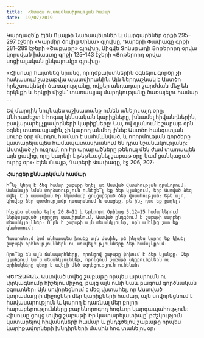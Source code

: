 ```yaml
---
title:  Հետագա ուսումնասիրության համար
date:  19/07/2019
---
```


Կարդացե՛ք Էլեն Ուայթի Նահապետներ և մարգարեներ գրքի 295–297 էջերի «Կարմիր ծովից Սինա» գլուխը, Դարերի Փափագը գրքի 281–289 էջերի «Շաբաթը» գլուխը, Սիգվե Տոնսթադի Յոթերորդ օրվա կորսված իմաստը գրքի 125–143 էջերի «Յոթերորդ օրվա սոցիալական ընկալումը» գլուխը։

«Հիսուսը հայտնեց նրանց, որ դժբախտներին օգնելու գործը չի հակասում շաբաթվա պատվիրանին: Այն ներդաշնակ է Աստծո հրեշտակների ծառայությանը, ովքեր անդադար շարժման մեջ են երկնքի և երկրի միջև` տառապյալ մարդկությանը ծառայելու համար …

Եվ մարդիկ նույնպես աշխատանք ունեն անելու այդ օրը: Անհրաժեշտ է հոգալ կենսական կարիքները, խնամել հիվանդներին, բավարարել չքավորների կարիքները: Նա, ով զլանում է շաբաթ օրն օգնել տառապյալին, չի կարող անմեղ լինել: Աստծո հանգստյան սուրբ օրը մարդու համար է սահմանված, և ողորմության գործերը կատարելապես համապատասխանում են դրա նշանակությանը: Աստված չի ուզում, որ Իր արարածները թեկուզ մեկ ժամ տառապեն այն ցավից, որը կարելի է թեթևացնել շաբաթ օրը կամ ցանկացած ուրիշ օր»։ Էլեն Ուայթ, Դարերի Փափագը, էջ 206, 207։

**Հարցեր քննարկման համար**

`Ի՞նչ կերպ է ձեզ համար շաբաթը եղել առ Աստված վստահության դրսևորում։ Մանանայի նման փորձառություն ունեցե՞լ եք ձեր կյանքում, երբ Աստված ձեզ տվել է ի պատասխան Իր նկատմամբ ցուցաբերած ձեր վստահության։ Եթե այո, կիսվեք ձեր պատմությամբ դասարանում և ասացեք, թե ինչ դաս եք քաղել։`

`Ինչպես տեսանք Ելից 20.8–11 և Երկրորդ Օրինաց 5.12–15 համարներում ներկայացված չորրորդ պատվիրանում, Աստված ընդգծում է շաբաթի տարբեր տեսանկյուններ։ Ո՞րն է շաբաթի այն տեսանկյունը, որն ամենից շատ եք գնահատում։`

`Դասարանում կամ անհատապես խոսեք այն մասին, թե ինչպես կարող եք կիսել շաբաթի օրհնություններն ու առավելությունները ձեր համայնքում։`

`Որո՞նք են այն ճանապարհները, որոնցով շաբաթը փոխում է ձեր կյանքը։ Ձեր կյանքում կա՞ն տեսանկյուններ, որոնցում շաբաթի սկզբունքներն ու օրինակները պետք է ավելի մեծ ազդեցություն ունենան։`

ՎԵՐՋԱԲԱՆ. Աստված տվեց շաբաթը որպես արարումն ու փրկագնումը հիշելու միջոց, բայց այն ունի նաև բազում գործնական օգուտներ։ Այն սովորեցնում է մեզ վստահել, որ Աստված կտրամադրի միջոցներ մեր կարիքների համար, այն սովորեցնում է հավասարություն և կարող է դառնալ մեր բոլոր հարաբերությունները բարենորոգող հոգևոր կարգապահություն։ Հիսուսը ցույց տվեց շաբաթի Իր կատարելատիպը՝ բժշկություն կատարելով հիվանդների համար և ընդգծելով շաբաթը որպես կարիքավորների խնդիրների մասին հոգ տանելու օր։
